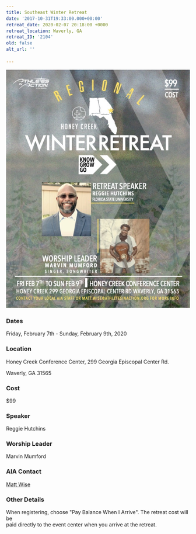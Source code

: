 ```yaml
---
title: Southeast Winter Retreat
date: '2017-10-31T19:33:00.000+00:00'
retreat_date: 2020-02-07 20:18:00 +0000
retreat_location: Waverly, GA
retreat_ID: '2104'
old: false
alt_url: ''

---
```

![](/uploads/IMG_7448.jpg)

### Dates

Friday, February 7th - Sunday, February 9th, 2020

### Location

Honey Creek Conference Center, 299 Georgia Episcopal Center Rd.

Waverly, GA 31565

### Cost

$99

### Speaker

Reggie Hutchins

### Worship Leader

Marvin Mumford

### AIA Contact

[Matt Wise](matt.wise@athletesinaction.org "Matt Wise")

### Other Details

When registering, choose "Pay Balance When I Arrive". The retreat cost will be  
paid directly to the event center when you arrive at the retreat.